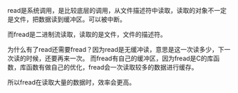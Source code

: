 read是系统调用，是比较底层的调用，从文件描述符中读取，读取的对象不一定是文件，把数据读到缓冲区。可以被中断。

而fread是二进制流读取，读取的是文件，文件的描述符。

为什么有了read还需要fread？因为read是无缓冲读，意思是这一次读多少，下一次读的时候，还要再来一次。
而fread有自己的缓冲区，因为fread是C的库函数，库函数有做自己的优化，fread会一次读取较多的数据进行缓存。

所以fread在读取大量的数据时，效率会更高。
